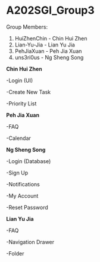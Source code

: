 # A202SGI_Group3

Group Members:

1. HuiZhenChin - Chin Hui Zhen
2. Lian-Yu-Jia - Lian Yu Jia
3. PehJiaXuan - Peh Jia Xuan
4. uns3ri0us - Ng Sheng Song


**Chin Hui Zhen**

-Login (UI)

-Create New Task

-Priority List

**Peh Jia Xuan**

-FAQ

-Calendar

**Ng Sheng Song**

-Login (Database)

-Sign Up

-Notifications

-My Account

-Reset Password

**Lian Yu Jia**

-FAQ

-Navigation Drawer

-Folder

